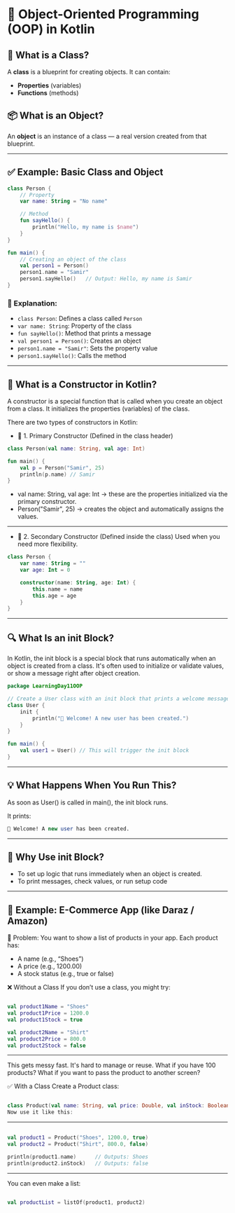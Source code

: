 # 🚀 Object-Oriented Programming (OOP) in Kotlin

## 🧱 What is a Class?

A **class** is a blueprint for creating objects. It can contain:

* **Properties** (variables)
* **Functions** (methods)

## 📦 What is an Object?

An **object** is an instance of a class — a real version created from that blueprint.

---

## ✅ Example: Basic Class and Object

```kotlin
class Person {
    // Property
    var name: String = "No name"

    // Method
    fun sayHello() {
        println("Hello, my name is $name")
    }
}

fun main() {
    // Creating an object of the class
    val person1 = Person()
    person1.name = "Samir"
    person1.sayHello()   // Output: Hello, my name is Samir
}
```

### 🧠 Explanation:

* `class Person`: Defines a class called `Person`
* `var name: String`: Property of the class
* `fun sayHello()`: Method that prints a message
* `val person1 = Person()`: Creates an object
* `person1.name = "Samir"`: Sets the property value
* `person1.sayHello()`: Calls the method

---

## 🔹 What is a Constructor in Kotlin?
A constructor is a special function that is called when you create an object from a class. It initializes the properties (variables) of the class.

There are two types of constructors in Kotlin:

* 🔸 1. Primary Constructor (Defined in the class header)

```kotlin
class Person(val name: String, val age: Int)

fun main() {
    val p = Person("Samir", 25)
    println(p.name) // Samir
}
```
* val name: String, val age: Int → these are the properties initialized via the primary constructor.
* Person("Samir", 25) → creates the object and automatically assigns the values.

---

*  🔸 2. Secondary Constructor (Defined inside the class)
Used when you need more flexibility.

```kotlin
class Person {
    var name: String = ""
    var age: Int = 0

    constructor(name: String, age: Int) {
        this.name = name
        this.age = age
    }
}
```

---

## 🔍 What Is an init Block?

In Kotlin, the init block is a special block that runs automatically when an object is created from a class. It's often used to initialize or validate values, or show a message right after object creation.

```kotlin
package LearningDay11OOP

// Create a User class with an init block that prints a welcome message
class User {
    init {
        println("🎉 Welcome! A new user has been created.")
    }
}

fun main() {
    val user1 = User() // This will trigger the init block
}
```
---

## 💡 What Happens When You Run This?
As soon as User() is called in main(), the init block runs.

It prints: 

```sql
🎉 Welcome! A new user has been created.
```

---

## 🧠 Why Use init Block?

* To set up logic that runs immediately when an object is created.
* To print messages, check values, or run setup code
---

## 📱 Example: E-Commerce App (like Daraz / Amazon)
🧾 Problem:
You want to show a list of products in your app. Each product has:

* A name (e.g., “Shoes”)
* A price (e.g., 1200.00)
* A stock status (e.g., true or false)

❌ Without a Class
If you don’t use a class, you might try:

```kotlin

val product1Name = "Shoes"
val product1Price = 1200.0
val product1Stock = true

val product2Name = "Shirt"
val product2Price = 800.0
val product2Stock = false
```
---
This gets messy fast. It's hard to manage or reuse.
What if you have 100 products? What if you want to pass the product to another screen?

✅ With a Class
Create a Product class:

```kotlin

class Product(val name: String, val price: Double, val inStock: Boolean)
Now use it like this:
```
---
```kotlin

val product1 = Product("Shoes", 1200.0, true)
val product2 = Product("Shirt", 800.0, false)

println(product1.name)      // Outputs: Shoes
println(product2.inStock)   // Outputs: false
```
---
You can even make a list:
```kotlin

val productList = listOf(product1, product2)
```
